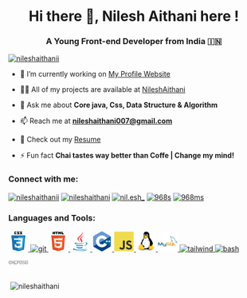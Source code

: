 <h1 align="center">Hi there 👋, Nilesh Aithani here !</h1>
<h3 align="center">A Young Front-end Developer from India 🇮🇳</h3>

<p align="left"> <a href="https://twitter.com/nileshaithanii" target="blank"><img src="https://img.shields.io/twitter/follow/nileshaithanii?logo=twitter&style=for-the-badge" alt="nileshaithanii" /></a> </p>

- 🔭 I’m currently working on [My Profile Website](https://github.com/NileshAithani/Profile-Website)

- 👨‍💻 All of my projects are available at [NileshAithani](https://github.com/NileshAithani)

- 💬 Ask me about **Core java, Css, Data Structure & Algorithm**

- 📫 Reach me at **nileshaithani007@gmail.com**

- 📄 Check out my [Resume](https://drive.google.com/file/d/13opzTvWToGL12Y1GXVO0SDgWPSOcoHpl/view?usp=sharing)

- ⚡ Fun fact **Chai tastes way better than Coffe | Change my mind!**

<h3 align="left">Connect with me:</h3>
<p align="left">
<a href="https://twitter.com/nileshaithanii" target="blank"><img align="center" src="https://raw.githubusercontent.com/rahuldkjain/github-profile-readme-generator/master/src/images/icons/Social/twitter.svg" alt="nileshaithanii" height="30" width="40" /></a>
<a href="https://linkedin.com/in/nileshaithani" target="blank"><img align="center" src="https://raw.githubusercontent.com/rahuldkjain/github-profile-readme-generator/master/src/images/icons/Social/linked-in-alt.svg" alt="nileshaithani" height="30" width="40" /></a>
<a href="https://instagram.com/nil.esh_" target="blank"><img align="center" src="https://raw.githubusercontent.com/rahuldkjain/github-profile-readme-generator/master/src/images/icons/Social/instagram.svg" alt="nil.esh_" height="30" width="40" /></a>
<a href="https://www.leetcode.com/968s" target="blank"><img align="center" src="https://raw.githubusercontent.com/rahuldkjain/github-profile-readme-generator/master/src/images/icons/Social/leet-code.svg" alt="968s" height="30" width="40" /></a>
<a href="https://auth.geeksforgeeks.org/user/968ms" target="blank"><img align="center" src="https://raw.githubusercontent.com/rahuldkjain/github-profile-readme-generator/master/src/images/icons/Social/geeks-for-geeks.svg" alt="968ms" height="30" width="40" /></a>
</p>

<h3 align="left">Languages and Tools:</h3>
<p align="left"> <a href="https://www.w3schools.com/css/" target="_blank" rel="noreferrer"> <img src="https://raw.githubusercontent.com/devicons/devicon/master/icons/css3/css3-original-wordmark.svg" alt="css3" width="40" height="40"/> </a> <a href="https://git-scm.com/" target="_blank" rel="noreferrer"> <img src="https://www.vectorlogo.zone/logos/git-scm/git-scm-icon.svg" alt="git" width="40" height="40"/> </a> <a href="https://www.w3.org/html/" target="_blank" rel="noreferrer"> <img src="https://raw.githubusercontent.com/devicons/devicon/master/icons/html5/html5-original-wordmark.svg" alt="html5" width="40" height="40"/> </a> <a href="https://www.java.com" target="_blank" rel="noreferrer"> <img src="https://raw.githubusercontent.com/devicons/devicon/master/icons/java/java-original.svg" alt="java" width="40" height="40"/> </a> <a href="https://www.w3schools.com/cpp/" target="_blank" rel="noreferrer"> <img src="https://raw.githubusercontent.com/devicons/devicon/master/icons/cplusplus/cplusplus-original.svg" alt="cplusplus" width="40" height="40"/> </a> <a href="https://developer.mozilla.org/en-US/docs/Web/JavaScript" target="_blank" rel="noreferrer"> <img src="https://raw.githubusercontent.com/devicons/devicon/master/icons/javascript/javascript-original.svg" alt="javascript" width="40" height="40"/> </a> <a href="https://www.linux.org/" target="_blank" rel="noreferrer"> <img src="https://raw.githubusercontent.com/devicons/devicon/master/icons/linux/linux-original.svg" alt="linux" width="40" height="40"/> </a> <a href="https://www.mysql.com/" target="_blank" rel="noreferrer"> <img src="https://raw.githubusercontent.com/devicons/devicon/master/icons/mysql/mysql-original-wordmark.svg" alt="mysql" width="40" height="40"/> </a> <a href="https://tailwindcss.com/" target="_blank" rel="noreferrer"> <img src="https://www.vectorlogo.zone/logos/tailwindcss/tailwindcss-icon.svg" alt="tailwind" width="40" height="40"/> </a><a href="https://www.gnu.org/software/bash/" target="_blank" rel="noreferrer"> <img src="https://www.vectorlogo.zone/logos/gnu_bash/gnu_bash-icon.svg" alt="bash" width="40" height="40"/> </a> <a href="https://expressjs.com" target="_blank" rel="noreferrer"> <img src="https://raw.githubusercontent.com/devicons/devicon/master/icons/express/express-original-wordmark.svg" alt="express" width="40" height="40"/> </a> </p>

<p>&nbsp;<img align="center" src="https://github-readme-stats.vercel.app/api?username=nileshaithani&show_icons=true&locale=en" alt="nileshaithani" /></p>
